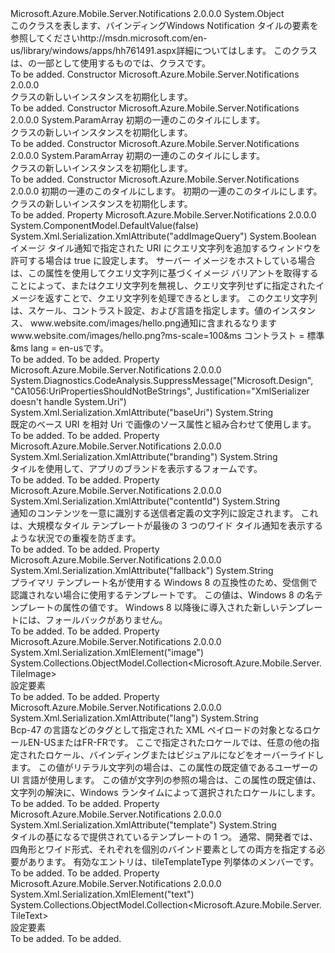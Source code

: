 <Type Name="TileBinding" FullName="Microsoft.Azure.Mobile.Server.TileBinding">
  <TypeSignature Language="C#" Value="public class TileBinding" />
  <TypeSignature Language="ILAsm" Value=".class public auto ansi beforefieldinit TileBinding extends System.Object" />
  <TypeSignature Language="DocId" Value="T:Microsoft.Azure.Mobile.Server.TileBinding" />
  <TypeSignature Language="VB.NET" Value="Public Class TileBinding" />
  <TypeSignature Language="F#" Value="type TileBinding = class" />
  <AssemblyInfo>
    <AssemblyName>Microsoft.Azure.Mobile.Server.Notifications</AssemblyName>
    <AssemblyVersion>2.0.0.0</AssemblyVersion>
  </AssemblyInfo>
  <Base>
    <BaseTypeName>System.Object</BaseTypeName>
  </Base>
  <Interfaces />
  <Docs>
    <summary>
            このクラスを表します、<c>バインディング</c>Windows Notification タイルの要素を参照してください<c>http://msdn.microsoft.com/en-us/library/windows/apps/hh761491.aspx</c>詳細についてはします。
            このクラスは、の一部として使用するものでは、<see cref="T:Microsoft.Azure.Mobile.Server.WindowsPushMessage" />クラスです。
            </summary>
    <remarks>To be added.</remarks>
  </Docs>
  <Members>
    <Member MemberName=".ctor">
      <MemberSignature Language="C#" Value="public TileBinding ();" />
      <MemberSignature Language="ILAsm" Value=".method public hidebysig specialname rtspecialname instance void .ctor() cil managed" />
      <MemberSignature Language="DocId" Value="M:Microsoft.Azure.Mobile.Server.TileBinding.#ctor" />
      <MemberSignature Language="VB.NET" Value="Public Sub New ()" />
      <MemberType>Constructor</MemberType>
      <AssemblyInfo>
        <AssemblyName>Microsoft.Azure.Mobile.Server.Notifications</AssemblyName>
        <AssemblyVersion>2.0.0.0</AssemblyVersion>
      </AssemblyInfo>
      <Parameters />
      <Docs>
        <summary>
            <see cref="T:Microsoft.Azure.Mobile.Server.TileBinding" /> クラスの新しいインスタンスを初期化します。
            </summary>
        <remarks>To be added.</remarks>
      </Docs>
    </Member>
    <Member MemberName=".ctor">
      <MemberSignature Language="C#" Value="public TileBinding (params Microsoft.Azure.Mobile.Server.TileImage[] images);" />
      <MemberSignature Language="ILAsm" Value=".method public hidebysig specialname rtspecialname instance void .ctor(class Microsoft.Azure.Mobile.Server.TileImage[] images) cil managed" />
      <MemberSignature Language="DocId" Value="M:Microsoft.Azure.Mobile.Server.TileBinding.#ctor(Microsoft.Azure.Mobile.Server.TileImage[])" />
      <MemberSignature Language="VB.NET" Value="Public Sub New (ParamArray images As TileImage())" />
      <MemberSignature Language="F#" Value="new Microsoft.Azure.Mobile.Server.TileBinding : Microsoft.Azure.Mobile.Server.TileImage[] -&gt; Microsoft.Azure.Mobile.Server.TileBinding" Usage="new Microsoft.Azure.Mobile.Server.TileBinding images" />
      <MemberType>Constructor</MemberType>
      <AssemblyInfo>
        <AssemblyName>Microsoft.Azure.Mobile.Server.Notifications</AssemblyName>
        <AssemblyVersion>2.0.0.0</AssemblyVersion>
      </AssemblyInfo>
      <Parameters>
        <Parameter Name="images" Type="Microsoft.Azure.Mobile.Server.TileImage[]">
          <Attributes>
            <Attribute>
              <AttributeName>System.ParamArray</AttributeName>
            </Attribute>
          </Attributes>
        </Parameter>
      </Parameters>
      <Docs>
        <param name="images">初期の一連の<see cref="T:Microsoft.Azure.Mobile.Server.TileImage" />このタイルにします。</param>
        <summary>
            <see cref="T:Microsoft.Azure.Mobile.Server.TileBinding" /> クラスの新しいインスタンスを初期化します。
            </summary>
        <remarks>To be added.</remarks>
      </Docs>
    </Member>
    <Member MemberName=".ctor">
      <MemberSignature Language="C#" Value="public TileBinding (params Microsoft.Azure.Mobile.Server.TileText[] texts);" />
      <MemberSignature Language="ILAsm" Value=".method public hidebysig specialname rtspecialname instance void .ctor(class Microsoft.Azure.Mobile.Server.TileText[] texts) cil managed" />
      <MemberSignature Language="DocId" Value="M:Microsoft.Azure.Mobile.Server.TileBinding.#ctor(Microsoft.Azure.Mobile.Server.TileText[])" />
      <MemberSignature Language="VB.NET" Value="Public Sub New (ParamArray texts As TileText())" />
      <MemberSignature Language="F#" Value="new Microsoft.Azure.Mobile.Server.TileBinding : Microsoft.Azure.Mobile.Server.TileText[] -&gt; Microsoft.Azure.Mobile.Server.TileBinding" Usage="new Microsoft.Azure.Mobile.Server.TileBinding texts" />
      <MemberType>Constructor</MemberType>
      <AssemblyInfo>
        <AssemblyName>Microsoft.Azure.Mobile.Server.Notifications</AssemblyName>
        <AssemblyVersion>2.0.0.0</AssemblyVersion>
      </AssemblyInfo>
      <Parameters>
        <Parameter Name="texts" Type="Microsoft.Azure.Mobile.Server.TileText[]">
          <Attributes>
            <Attribute>
              <AttributeName>System.ParamArray</AttributeName>
            </Attribute>
          </Attributes>
        </Parameter>
      </Parameters>
      <Docs>
        <param name="texts">初期の一連の<see cref="T:Microsoft.Azure.Mobile.Server.TileText" />このタイルにします。</param>
        <summary>
            <see cref="T:Microsoft.Azure.Mobile.Server.TileBinding" /> クラスの新しいインスタンスを初期化します。
            </summary>
        <remarks>To be added.</remarks>
      </Docs>
    </Member>
    <Member MemberName=".ctor">
      <MemberSignature Language="C#" Value="public TileBinding (System.Collections.Generic.IEnumerable&lt;Microsoft.Azure.Mobile.Server.TileImage&gt; images, System.Collections.Generic.IEnumerable&lt;Microsoft.Azure.Mobile.Server.TileText&gt; texts);" />
      <MemberSignature Language="ILAsm" Value=".method public hidebysig specialname rtspecialname instance void .ctor(class System.Collections.Generic.IEnumerable`1&lt;class Microsoft.Azure.Mobile.Server.TileImage&gt; images, class System.Collections.Generic.IEnumerable`1&lt;class Microsoft.Azure.Mobile.Server.TileText&gt; texts) cil managed" />
      <MemberSignature Language="DocId" Value="M:Microsoft.Azure.Mobile.Server.TileBinding.#ctor(System.Collections.Generic.IEnumerable{Microsoft.Azure.Mobile.Server.TileImage},System.Collections.Generic.IEnumerable{Microsoft.Azure.Mobile.Server.TileText})" />
      <MemberSignature Language="VB.NET" Value="Public Sub New (images As IEnumerable(Of TileImage), texts As IEnumerable(Of TileText))" />
      <MemberSignature Language="F#" Value="new Microsoft.Azure.Mobile.Server.TileBinding : seq&lt;Microsoft.Azure.Mobile.Server.TileImage&gt; * seq&lt;Microsoft.Azure.Mobile.Server.TileText&gt; -&gt; Microsoft.Azure.Mobile.Server.TileBinding" Usage="new Microsoft.Azure.Mobile.Server.TileBinding (images, texts)" />
      <MemberType>Constructor</MemberType>
      <AssemblyInfo>
        <AssemblyName>Microsoft.Azure.Mobile.Server.Notifications</AssemblyName>
        <AssemblyVersion>2.0.0.0</AssemblyVersion>
      </AssemblyInfo>
      <Parameters>
        <Parameter Name="images" Type="System.Collections.Generic.IEnumerable&lt;Microsoft.Azure.Mobile.Server.TileImage&gt;" />
        <Parameter Name="texts" Type="System.Collections.Generic.IEnumerable&lt;Microsoft.Azure.Mobile.Server.TileText&gt;" />
      </Parameters>
      <Docs>
        <param name="images">初期の一連の<see cref="T:Microsoft.Azure.Mobile.Server.TileImage" />このタイルにします。</param>
        <param name="texts">初期の一連の<see cref="T:Microsoft.Azure.Mobile.Server.TileText" />このタイルにします。</param>
        <summary>
            <see cref="T:Microsoft.Azure.Mobile.Server.TileBinding" /> クラスの新しいインスタンスを初期化します。
            </summary>
        <remarks>To be added.</remarks>
      </Docs>
    </Member>
    <Member MemberName="AddImageQuery">
      <MemberSignature Language="C#" Value="public bool AddImageQuery { get; set; }" />
      <MemberSignature Language="ILAsm" Value=".property instance bool AddImageQuery" />
      <MemberSignature Language="DocId" Value="P:Microsoft.Azure.Mobile.Server.TileBinding.AddImageQuery" />
      <MemberSignature Language="VB.NET" Value="Public Property AddImageQuery As Boolean" />
      <MemberSignature Language="F#" Value="member this.AddImageQuery : bool with get, set" Usage="Microsoft.Azure.Mobile.Server.TileBinding.AddImageQuery" />
      <MemberType>Property</MemberType>
      <AssemblyInfo>
        <AssemblyName>Microsoft.Azure.Mobile.Server.Notifications</AssemblyName>
        <AssemblyVersion>2.0.0.0</AssemblyVersion>
      </AssemblyInfo>
      <Attributes>
        <Attribute>
          <AttributeName>System.ComponentModel.DefaultValue(false)</AttributeName>
        </Attribute>
        <Attribute>
          <AttributeName>System.Xml.Serialization.XmlAttribute("addImageQuery")</AttributeName>
        </Attribute>
      </Attributes>
      <ReturnValue>
        <ReturnType>System.Boolean</ReturnType>
      </ReturnValue>
      <Docs>
        <summary>
            イメージ タイル通知で指定された URI にクエリ文字列を追加するウィンドウを許可する場合は true に設定します。 サーバー イメージをホストしている場合は、この属性を使用してクエリ文字列に基づくイメージ バリアントを取得することによって、またはクエリ文字列を無視し、クエリ文字列せずに指定されたイメージを返すことで、クエリ文字列を処理できるとします。 このクエリ文字列は、スケール、コントラスト設定、および言語を指定します。値のインスタンス、 <c>www.website.com/images/hello.png</c>通知に含まれるなります<c>www.website.com/images/hello.png?ms-scale=100&amp;ms コントラスト = 標準&amp;ms lang = en-us</c>です。
            </summary>
        <value>To be added.</value>
        <remarks>To be added.</remarks>
      </Docs>
    </Member>
    <Member MemberName="BaseUri">
      <MemberSignature Language="C#" Value="public string BaseUri { get; set; }" />
      <MemberSignature Language="ILAsm" Value=".property instance string BaseUri" />
      <MemberSignature Language="DocId" Value="P:Microsoft.Azure.Mobile.Server.TileBinding.BaseUri" />
      <MemberSignature Language="VB.NET" Value="Public Property BaseUri As String" />
      <MemberSignature Language="F#" Value="member this.BaseUri : string with get, set" Usage="Microsoft.Azure.Mobile.Server.TileBinding.BaseUri" />
      <MemberType>Property</MemberType>
      <AssemblyInfo>
        <AssemblyName>Microsoft.Azure.Mobile.Server.Notifications</AssemblyName>
        <AssemblyVersion>2.0.0.0</AssemblyVersion>
      </AssemblyInfo>
      <Attributes>
        <Attribute>
          <AttributeName>System.Diagnostics.CodeAnalysis.SuppressMessage("Microsoft.Design", "CA1056:UriPropertiesShouldNotBeStrings", Justification="XmlSerializer doesn't handle System.Uri")</AttributeName>
        </Attribute>
        <Attribute>
          <AttributeName>System.Xml.Serialization.XmlAttribute("baseUri")</AttributeName>
        </Attribute>
      </Attributes>
      <ReturnValue>
        <ReturnType>System.String</ReturnType>
      </ReturnValue>
      <Docs>
        <summary>
            既定のベース URI を相対 Uri で画像のソース属性と組み合わせて使用します。
            </summary>
        <value>To be added.</value>
        <remarks>To be added.</remarks>
      </Docs>
    </Member>
    <Member MemberName="Branding">
      <MemberSignature Language="C#" Value="public string Branding { get; set; }" />
      <MemberSignature Language="ILAsm" Value=".property instance string Branding" />
      <MemberSignature Language="DocId" Value="P:Microsoft.Azure.Mobile.Server.TileBinding.Branding" />
      <MemberSignature Language="VB.NET" Value="Public Property Branding As String" />
      <MemberSignature Language="F#" Value="member this.Branding : string with get, set" Usage="Microsoft.Azure.Mobile.Server.TileBinding.Branding" />
      <MemberType>Property</MemberType>
      <AssemblyInfo>
        <AssemblyName>Microsoft.Azure.Mobile.Server.Notifications</AssemblyName>
        <AssemblyVersion>2.0.0.0</AssemblyVersion>
      </AssemblyInfo>
      <Attributes>
        <Attribute>
          <AttributeName>System.Xml.Serialization.XmlAttribute("branding")</AttributeName>
        </Attribute>
      </Attributes>
      <ReturnValue>
        <ReturnType>System.String</ReturnType>
      </ReturnValue>
      <Docs>
        <summary>
            タイルを使用して、アプリのブランドを表示するフォームです。
            </summary>
        <value>To be added.</value>
        <remarks>To be added.</remarks>
      </Docs>
    </Member>
    <Member MemberName="ContentId">
      <MemberSignature Language="C#" Value="public string ContentId { get; set; }" />
      <MemberSignature Language="ILAsm" Value=".property instance string ContentId" />
      <MemberSignature Language="DocId" Value="P:Microsoft.Azure.Mobile.Server.TileBinding.ContentId" />
      <MemberSignature Language="VB.NET" Value="Public Property ContentId As String" />
      <MemberSignature Language="F#" Value="member this.ContentId : string with get, set" Usage="Microsoft.Azure.Mobile.Server.TileBinding.ContentId" />
      <MemberType>Property</MemberType>
      <AssemblyInfo>
        <AssemblyName>Microsoft.Azure.Mobile.Server.Notifications</AssemblyName>
        <AssemblyVersion>2.0.0.0</AssemblyVersion>
      </AssemblyInfo>
      <Attributes>
        <Attribute>
          <AttributeName>System.Xml.Serialization.XmlAttribute("contentId")</AttributeName>
        </Attribute>
      </Attributes>
      <ReturnValue>
        <ReturnType>System.String</ReturnType>
      </ReturnValue>
      <Docs>
        <summary>
            通知のコンテンツを一意に識別する送信者定義の文字列に設定されます。 これは、大規模なタイル テンプレートが最後の 3 つのワイド タイル通知を表示するような状況での重複を防ぎます。 
            </summary>
        <value>To be added.</value>
        <remarks>To be added.</remarks>
      </Docs>
    </Member>
    <Member MemberName="Fallback">
      <MemberSignature Language="C#" Value="public string Fallback { get; set; }" />
      <MemberSignature Language="ILAsm" Value=".property instance string Fallback" />
      <MemberSignature Language="DocId" Value="P:Microsoft.Azure.Mobile.Server.TileBinding.Fallback" />
      <MemberSignature Language="VB.NET" Value="Public Property Fallback As String" />
      <MemberSignature Language="F#" Value="member this.Fallback : string with get, set" Usage="Microsoft.Azure.Mobile.Server.TileBinding.Fallback" />
      <MemberType>Property</MemberType>
      <AssemblyInfo>
        <AssemblyName>Microsoft.Azure.Mobile.Server.Notifications</AssemblyName>
        <AssemblyVersion>2.0.0.0</AssemblyVersion>
      </AssemblyInfo>
      <Attributes>
        <Attribute>
          <AttributeName>System.Xml.Serialization.XmlAttribute("fallback")</AttributeName>
        </Attribute>
      </Attributes>
      <ReturnValue>
        <ReturnType>System.String</ReturnType>
      </ReturnValue>
      <Docs>
        <summary>
            プライマリ テンプレート名が使用する Windows 8 の互換性のため、受信側で認識されない場合に使用するテンプレートです。 この値は、Windows 8 の名テンプレートの属性の値です。 Windows 8 以降後に導入された新しいテンプレートには、フォールバックがありません。
            </summary>
        <value>To be added.</value>
        <remarks>To be added.</remarks>
      </Docs>
    </Member>
    <Member MemberName="Images">
      <MemberSignature Language="C#" Value="public System.Collections.ObjectModel.Collection&lt;Microsoft.Azure.Mobile.Server.TileImage&gt; Images { get; }" />
      <MemberSignature Language="ILAsm" Value=".property instance class System.Collections.ObjectModel.Collection`1&lt;class Microsoft.Azure.Mobile.Server.TileImage&gt; Images" />
      <MemberSignature Language="DocId" Value="P:Microsoft.Azure.Mobile.Server.TileBinding.Images" />
      <MemberSignature Language="VB.NET" Value="Public ReadOnly Property Images As Collection(Of TileImage)" />
      <MemberSignature Language="F#" Value="member this.Images : System.Collections.ObjectModel.Collection&lt;Microsoft.Azure.Mobile.Server.TileImage&gt;" Usage="Microsoft.Azure.Mobile.Server.TileBinding.Images" />
      <MemberType>Property</MemberType>
      <AssemblyInfo>
        <AssemblyName>Microsoft.Azure.Mobile.Server.Notifications</AssemblyName>
        <AssemblyVersion>2.0.0.0</AssemblyVersion>
      </AssemblyInfo>
      <Attributes>
        <Attribute>
          <AttributeName>System.Xml.Serialization.XmlElement("image")</AttributeName>
        </Attribute>
      </Attributes>
      <ReturnValue>
        <ReturnType>System.Collections.ObjectModel.Collection&lt;Microsoft.Azure.Mobile.Server.TileImage&gt;</ReturnType>
      </ReturnValue>
      <Docs>
        <summary>
            設定<see cref="T:Microsoft.Azure.Mobile.Server.TileImage" />要素
            </summary>
        <value>To be added.</value>
        <remarks>To be added.</remarks>
      </Docs>
    </Member>
    <Member MemberName="Lang">
      <MemberSignature Language="C#" Value="public string Lang { get; set; }" />
      <MemberSignature Language="ILAsm" Value=".property instance string Lang" />
      <MemberSignature Language="DocId" Value="P:Microsoft.Azure.Mobile.Server.TileBinding.Lang" />
      <MemberSignature Language="VB.NET" Value="Public Property Lang As String" />
      <MemberSignature Language="F#" Value="member this.Lang : string with get, set" Usage="Microsoft.Azure.Mobile.Server.TileBinding.Lang" />
      <MemberType>Property</MemberType>
      <AssemblyInfo>
        <AssemblyName>Microsoft.Azure.Mobile.Server.Notifications</AssemblyName>
        <AssemblyVersion>2.0.0.0</AssemblyVersion>
      </AssemblyInfo>
      <Attributes>
        <Attribute>
          <AttributeName>System.Xml.Serialization.XmlAttribute("lang")</AttributeName>
        </Attribute>
      </Attributes>
      <ReturnValue>
        <ReturnType>System.String</ReturnType>
      </ReturnValue>
      <Docs>
        <summary>
            Bcp-47 の言語などのタグとして指定された XML ペイロードの対象となるロケール<c>EN-US</c>または<c>FR-FR</c>です。 ここで指定されたロケールでは、任意の他の指定されたロケール、バインディングまたはビジュアルになどをオーバーライドします。 この値がリテラル文字列の場合は、この属性の既定値であるユーザーの UI 言語が使用します。 この値が文字列の参照の場合は、この属性の既定値は、文字列の解決に、Windows ランタイムによって選択されたロケールにします。
            </summary>
        <value>To be added.</value>
        <remarks>To be added.</remarks>
      </Docs>
    </Member>
    <Member MemberName="Template">
      <MemberSignature Language="C#" Value="public string Template { get; set; }" />
      <MemberSignature Language="ILAsm" Value=".property instance string Template" />
      <MemberSignature Language="DocId" Value="P:Microsoft.Azure.Mobile.Server.TileBinding.Template" />
      <MemberSignature Language="VB.NET" Value="Public Property Template As String" />
      <MemberSignature Language="F#" Value="member this.Template : string with get, set" Usage="Microsoft.Azure.Mobile.Server.TileBinding.Template" />
      <MemberType>Property</MemberType>
      <AssemblyInfo>
        <AssemblyName>Microsoft.Azure.Mobile.Server.Notifications</AssemblyName>
        <AssemblyVersion>2.0.0.0</AssemblyVersion>
      </AssemblyInfo>
      <Attributes>
        <Attribute>
          <AttributeName>System.Xml.Serialization.XmlAttribute("template")</AttributeName>
        </Attribute>
      </Attributes>
      <ReturnValue>
        <ReturnType>System.String</ReturnType>
      </ReturnValue>
      <Docs>
        <summary>
            タイルの基になるで提供されているテンプレートの 1 つ。 通常、開発者では、四角形とワイド形式、それぞれを個別のバインド要素としての両方を指定する必要があります。 有効なエントリは、tileTemplateType 列挙体のメンバーです。
            </summary>
        <value>To be added.</value>
        <remarks>To be added.</remarks>
      </Docs>
    </Member>
    <Member MemberName="Texts">
      <MemberSignature Language="C#" Value="public System.Collections.ObjectModel.Collection&lt;Microsoft.Azure.Mobile.Server.TileText&gt; Texts { get; }" />
      <MemberSignature Language="ILAsm" Value=".property instance class System.Collections.ObjectModel.Collection`1&lt;class Microsoft.Azure.Mobile.Server.TileText&gt; Texts" />
      <MemberSignature Language="DocId" Value="P:Microsoft.Azure.Mobile.Server.TileBinding.Texts" />
      <MemberSignature Language="VB.NET" Value="Public ReadOnly Property Texts As Collection(Of TileText)" />
      <MemberSignature Language="F#" Value="member this.Texts : System.Collections.ObjectModel.Collection&lt;Microsoft.Azure.Mobile.Server.TileText&gt;" Usage="Microsoft.Azure.Mobile.Server.TileBinding.Texts" />
      <MemberType>Property</MemberType>
      <AssemblyInfo>
        <AssemblyName>Microsoft.Azure.Mobile.Server.Notifications</AssemblyName>
        <AssemblyVersion>2.0.0.0</AssemblyVersion>
      </AssemblyInfo>
      <Attributes>
        <Attribute>
          <AttributeName>System.Xml.Serialization.XmlElement("text")</AttributeName>
        </Attribute>
      </Attributes>
      <ReturnValue>
        <ReturnType>System.Collections.ObjectModel.Collection&lt;Microsoft.Azure.Mobile.Server.TileText&gt;</ReturnType>
      </ReturnValue>
      <Docs>
        <summary>
            設定<see cref="T:Microsoft.Azure.Mobile.Server.TileText" />要素
            </summary>
        <value>To be added.</value>
        <remarks>To be added.</remarks>
      </Docs>
    </Member>
  </Members>
</Type>